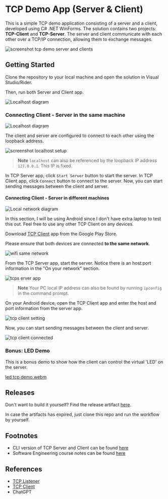 # TCP Demo App (Server & Client)

This is a simple TCP demo application consisting of a server and a client, developed using C# .NET WinForms. 
The solution contains two projects: **TCP-Client** and **TCP-Server**. The server and client communicate with each 
other over a TCP/IP connection, allowing them to exchange messages.

![screenshot tcp demo server and clients](https://imgur.com/lGQr5Jq.png)

## Getting Started

Clone the repository to your local machine and open the solution in Visual Studio/Rider.

Then, run both Server and Client app.

<picture>
  <source media="(prefers-color-scheme: dark)" srcset="https://imgur.com/DvSv2Om.png">
  <img alt="Localhost diagram" src="https://imgur.com/5VIao5v.png">
</picture>

### Connecting Client - Server in the same machine

<picture>
  <source media="(prefers-color-scheme: dark)" srcset="https://imgur.com/HJzf7NX.png">
  <img alt="Localhost diagram" src="https://imgur.com/UcQpTxf.png">
</picture>

The client and server are configured to connect to each other using the loopback address.

![screenshot localhost setup](https://imgur.com/viwIKcw.png)

> **Note** `localhost` can also be referenced by the loopback IP address `127.0.0.1`. This IP is fixed.

In TCP Server app, click `Start Server` button to start the server. In TCP Client app, click `Connect` button to connect to the server.
Now, you can start sending messages between the client and server.

#### Connecting Client - Server in different machines

<picture>
  <source media="(prefers-color-scheme: dark)" srcset="https://imgur.com/v0lkClj.png">
  <img alt="Local network diagram" src="https://imgur.com/fOL8DMC.png">
</picture>

In this section, I will be using Android since I don't have extra laptop to test this out. Feel free to use any other TCP Client
on any devices.

Download [TCP Client](https://play.google.com/store/apps/details?id=com.hardcodedjoy.tcpclient) app from the Google Play Store.

Please ensure that both devices are connected **to the same network**.

![wifi same network](https://imgur.com/b5ghPyY.png)

From the TCP Server app, start the server. Notice there is an host:port information in the "On your network" section.

![tcps erver app](https://imgur.com/lYayO93.png)

> **Note** Your PC local IP address can also be found by running `ipconfig` in the command prompt.

On your Android device, open the TCP Client app and enter the host and port information from the server app.

![tcp client setting](https://imgur.com/osAySn0.png)

Now, you can start sending messages between the client and server.

![tcp client connected](https://imgur.com/tttJfmw.png)

### Bonus: LED Demo

This is a bonus demo to show how the client can control the virtual 'LED' on the server.

[led tcp demo.webm](https://github.com/iqfareez/TCP-App/assets/60868965/ed0739b3-36ef-4126-9ba5-6fd7529f4a41)

## Releases

Don't want to build it yourself? Find the release artifact [here](https://github.com/iqfareez/TCP-App/actions).

In case the artifacts has expired, just clone this repo and run the workflow by yourself.

## Footnotes

- CLI version of TCP Server and Client can be found [here](https://github.com/iqfareez/MCTE-4327-Software-Engineering/tree/main/ConsoleApp2-TCP)
- Software Engineering course notes can be found [here](https://github.com/iqfareez/MCTE-4327-Software-Engineering/)

## References

- [TCP Listener](https://learn.microsoft.com/en-us/dotnet/api/system.net.sockets.tcplistener)
- [TCP Client](https://learn.microsoft.com/en-us/dotnet/api/system.net.sockets.tcpclient)
- ChatGPT